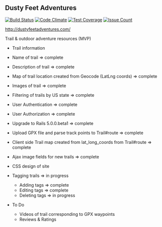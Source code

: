 ## Dusty Feet Adventures

[![Build Status](https://travis-ci.org/CarlosGabaldon/dusty-feet-adventures.svg?branch=master)](https://travis-ci.org/CarlosGabaldon/dusty-feet-adventures)
[![Code Climate](https://codeclimate.com/github/CarlosGabaldon/dusty-feet-adventures/badges/gpa.svg)](https://codeclimate.com/github/CarlosGabaldon/dusty-feet-adventures)
[![Test Coverage](https://codeclimate.com/github/CarlosGabaldon/dusty-feet-adventures/badges/coverage.svg)](https://codeclimate.com/github/CarlosGabaldon/dusty-feet-adventures/coverage)
[![Issue Count](https://codeclimate.com/github/CarlosGabaldon/dusty-feet-adventures/badges/issue_count.svg)](https://codeclimate.com/github/CarlosGabaldon/dusty-feet-adventures)

http://dustyfeetadventures.com/

Trail & outdoor adventure resources (MVP)
 - Trail information
  - Name of trail => complete
  - Description of trail => complete
  - Map of trail location created from Geocode (LatLng coords) => complete
  - Images of trail => complete
  - Filtering of trails by US state => complete
  - User Authentication => complete
  - User Authorization => complete
  - Upgrade to Rails 5.0.0.beta1 => complete
  - Upload GPX file and parse track points to Trail#route => complete
  - Client side Trail map created from lat_long_coords from Trail#route => complete
  - Ajax image fields for new trails => complete
  - CSS design of site
  - Tagging trails => in progress
    - Adding tags => complete
    - Editing tags => complete
    - Deleting tags => in progress

 - To Do
   - Videos of trail corresponding to GPX waypoints
   - Reviews & Ratings
